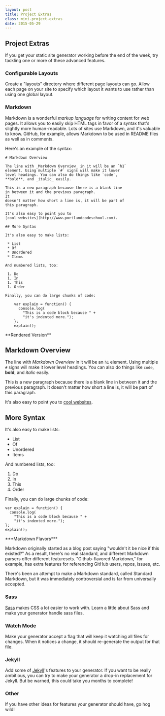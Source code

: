 ```yaml
---
layout: post
title: Project Extras
class: mini-project-extras
date: 2015-05-29
---
```


## Project Extras

If you get your static site generator working before the end of the week, try tackling one or more of these advanced features.

### Configurable Layouts

Create a "layouts" directory where different page layouts can go. Allow each page on your site to specify which layout it wants to use rather than using one global layout.

### Markdown

Markdown is a wonderful _markup language_ for writing content for web pages. It allows you to easily skip HTML tags in favor of a syntax that's slightly more human-readable. Lots of sites use Markdown, and it's valuable to know. GitHub, for example, allows Markdown to be used in README files as well as in comments.

Here's an example of the syntax:

    # Markdown Overview

    The line with _Markdown Overview_ in it will be an `h1`
    element. Using multiple `#` signs will make it lower
    level headings. You can also do things like `code`,
    **bold**, and _italic_ easily.

    This is a new paragraph because there is a blank line
    in between it and the previous paragraph.
    It
    doesn't matter how short a line is, it will be part of
    this paragraph.

    It's also easy to point you to
    [cool websites](http://www.portlandcodeschool.com).

    ## More Syntax

    It's also easy to make lists:

     * List
     * Of
     * Unordered
     * Items

    And numbered lists, too:

     1. Do
     1. In
     1. This
     1. Order

    Finally, you can do large chunks of code:

        var explain = function() {
          console.log(
            "This is a code block because " +
            "it's indented more.");
        };
        explain();


<aside>
**Rendered Version**

# Markdown Overview

The line with _Markdown Overview_ in it will be an `h1`
element. Using multiple `#` signs will make it lower
level headings. You can also do things like `code`,
**bold**, and _italic_ easily.

This is a new paragraph because there is a blank line
in between it and the previous paragraph.
It
doesn't matter how short a line is, it will be part of
this paragraph.

It's also easy to point you to
[cool websites](http://www.portlandcodeschool.com).

## More Syntax

It's also easy to make lists:

 * List
 * Of
 * Unordered
 * Items

And numbered lists, too:

 1. Do
 1. In
 1. This
 1. Order

Finally, you can do large chunks of code:

    var explain = function() {
      console.log(
        "This is a code block because " +
        "it's indented more.");
    };
    explain();
</aside>

<aside>
***Markdown Flavors***

Markdown originally started as a blog post saying "wouldn't it be nice if this existed?" As a result, there's no real standard, and different Markdown parsers offer different featuresets. "Github-flavored Markdown," for example, has extra features for referencing GitHub users, repos, issues, etc.

There's been an attempt to make a Markdown standard, called Standard Markdown, but it was immediately controversial and is far from universally accepted.
</aside>

### Sass

[Sass][sass] makes CSS a lot easier to work with. Learn a little about Sass and make your generator handle sass files.


### Watch Mode

Make your generator accept a flag that will keep it watching all files for changes. When it notices a change, it should re-generate the output for that file.

### Jekyll

Add some of [Jekyll][jekyll]'s features to your generator. If you want to be really ambitious, you can try to make your generator a drop-in replacement for Jekyll. But be warned, this could take you months to complete!

### Other

If you have other ideas for features your generator should have, go hog wild!

[jekyll]: http://jekyllrb.com
[sass]: http://sass-lang.com
